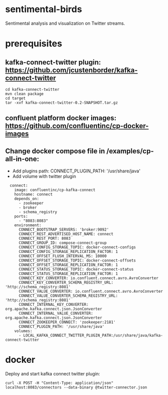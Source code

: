 # sentimental-birds

Sentimental analysis and visualization on Twitter streams.

# prerequisites

## kafka-connect-twitter plugin: https://github.com/jcustenborder/kafka-connect-twitter

```
cd kafka-connect-twitter
mvn clean package
cd target
tar -xvf kafka-connect-twitter-0.2-SNAPSHOT.tar.gz
```

## confluent platform docker images: https://github.com/confluentinc/cp-docker-images

## Change docker compose file in /examples/cp-all-in-one:
* Add plugins path: CONNECT_PLUGIN_PATH: '/usr/share/java'
* Add volume with twitter plugin

```
  connect:
    image: confluentinc/cp-kafka-connect
    hostname: connect
    depends_on:
      - zookeeper
      - broker
      - schema_registry
    ports:
      - "8083:8083"
    environment:
      CONNECT_BOOTSTRAP_SERVERS: 'broker:9092'
      CONNECT_REST_ADVERTISED_HOST_NAME: connect
      CONNECT_REST_PORT: 8083
      CONNECT_GROUP_ID: compose-connect-group
      CONNECT_CONFIG_STORAGE_TOPIC: docker-connect-configs
      CONNECT_CONFIG_STORAGE_REPLICATION_FACTOR: 1
      CONNECT_OFFSET_FLUSH_INTERVAL_MS: 10000
      CONNECT_OFFSET_STORAGE_TOPIC: docker-connect-offsets
      CONNECT_OFFSET_STORAGE_REPLICATION_FACTOR: 1
      CONNECT_STATUS_STORAGE_TOPIC: docker-connect-status
      CONNECT_STATUS_STORAGE_REPLICATION_FACTOR: 1
      CONNECT_KEY_CONVERTER: io.confluent.connect.avro.AvroConverter
      CONNECT_KEY_CONVERTER_SCHEMA_REGISTRY_URL: 'http://schema_registry:8081'
      CONNECT_VALUE_CONVERTER: io.confluent.connect.avro.AvroConverter
      CONNECT_VALUE_CONVERTER_SCHEMA_REGISTRY_URL: 'http://schema_registry:8081'
      CONNECT_INTERNAL_KEY_CONVERTER: org.apache.kafka.connect.json.JsonConverter
      CONNECT_INTERNAL_VALUE_CONVERTER: org.apache.kafka.connect.json.JsonConverter
      CONNECT_ZOOKEEPER_CONNECT: 'zookeeper:2181'
      CONNECT_PLUGIN_PATH: '/usr/share/java'
    volumes:
      - LOCAL_KAFKA_CONNECT_TWITTER_PLUGIN_PATH:/usr/share/java/kafka-connect-twitter
```

# docker 

Deploy and start kafka connect twitter plugin:

```
curl -X POST -H "Content-Type: application/json" localhost:8083/connectors --data-binary @twitter-connector.json
```
